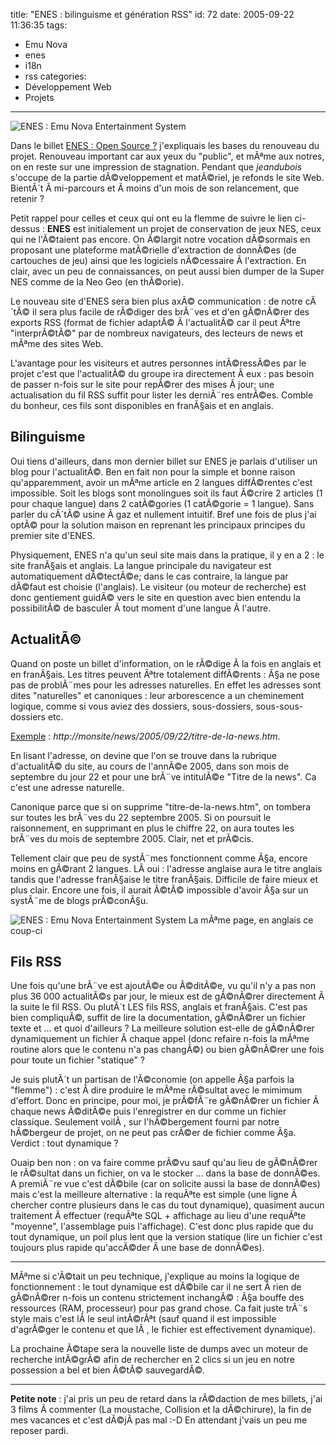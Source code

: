 title: "ENES : bilinguisme et génération RSS"
id: 72
date: 2005-09-22 11:36:35
tags:
- Emu Nova
- enes
- i18n
- rss
categories:
- Développement Web
- Projets
---

![ENES : Emu Nova Entertainment System](https://oncletom.io/images/Emu-Nova/ENES/enes2-index-fr.png)

Dans le billet [ENES : Open Source ?](https://oncletom.io/2005/08/02/enes-open-source/) j'expliquais les bases du renouveau du projet. Renouveau important car aux yeux du "public", et mÃªme aux notres, on en reste sur une impression de stagnation. Pendant que _jeandubois_ s'occupe de la partie dÃ©veloppement et matÃ©riel, je refonds le site Web. BientÃ´t Ã  mi-parcours et Ã  moins d'un mois de son relancement, que retenir ?

<!--more-->

Petit rappel pour celles et ceux qui ont eu la flemme de suivre le lien ci-dessus : **ENES** est initialement un projet de conservation de jeux NES, ceux qui ne l'Ã©taient pas encore. On Ã©largit notre vocation dÃ©sormais en proposant une plateforme matÃ©rielle d'extraction de donnÃ©es (de cartouches de jeu) ainsi que les logiciels nÃ©cessaire Ã  l'extraction. En clair, avec un peu de connaissances, on peut aussi bien dumper de la Super NES comme de la Neo Geo (en thÃ©orie).

Le nouveau site d'ENES sera bien plus axÃ© communication : de notre cÃ´tÃ© il sera plus facile de rÃ©diger des brÃ¨ves et d'en gÃ©nÃ©rer des exports RSS (format de fichier adaptÃ© Ã  l'actualitÃ© car il peut Ãªtre "interprÃ©tÃ©" par de nombreux navigateurs, des lecteurs de news et mÃªme des sites Web.

L'avantage pour les visiteurs et autres personnes intÃ©ressÃ©es par le projet c'est que l'actualitÃ© du groupe ira directement Ã  eux : pas besoin de passer n-fois sur le site pour repÃ©rer des mises Ã  jour; une actualisation du fil RSS suffit pour lister les derniÃ¨res entrÃ©es. Comble du bonheur, ces fils sont disponibles en franÃ§ais et en anglais.

## Bilinguisme

Oui tiens d'ailleurs, dans mon dernier billet sur ENES je parlais d'utiliser un blog pour l'actualitÃ©. Ben en fait non pour la simple et bonne raison qu'apparemment, avoir un mÃªme article en 2 langues diffÃ©rentes c'est impossible. Soit les blogs sont monolingues soit ils faut Ã©crire 2 articles (1 pour chaque langue) dans 2 catÃ©gories (1 catÃ©gorie = 1 langue). Sans parler du cÃ´tÃ© usine Ã  gaz et nullement intuitif. Bref une fois de plus j'ai optÃ© pour la solution maison en reprenant les principaux principes du premier site d'ENES.

Physiquement, ENES n'a qu'un seul site mais dans la pratique, il y en a 2 : le site franÃ§ais et anglais. La langue principale du navigateur est automatiquement dÃ©tectÃ©e; dans le cas contraire, la langue par dÃ©faut est choisie (l'anglais). Le visiteur (ou moteur de recherche) est donc gentiement guidÃ© vers le site en question avec bien entendu la possibilitÃ© de basculer Ã  tout moment d'une langue Ã  l'autre.

## ActualitÃ©

Quand on poste un billet d'information, on le rÃ©dige Ã  la fois en anglais et en franÃ§ais. Les titres peuvent Ãªtre totalement diffÃ©rents : Ã§a ne pose pas de problÃ¨mes pour les adresses naturelles. En effet les adresses sont dites "naturelles" et canoniques : leur arborescence a un cheminement logique, comme si vous aviez des dossiers, sous-dossiers, sous-sous-dossiers etc.

<ins>Exemple</ins> : _http://monsite/news/2005/09/22/titre-de-la-news.htm_.

En lisant l'adresse, on devine que l'on se trouve dans la rubrique d'actualitÃ© du site, au cours de l'annÃ©e 2005, dans son mois de septembre du jour 22 et pour une brÃ¨ve intitulÃ©e "Titre de la news". Ca c'est une adresse naturelle.

Canonique parce que si on supprime "titre-de-la-news.htm", on tombera sur toutes les brÃ¨ves du 22 septembre 2005\. Si on poursuit le raisonnement, en supprimant en plus le chiffre 22, on aura toutes les brÃ¨ves du mois de septembre 2005\. Clair, net et prÃ©cis.

Tellement clair que peu de systÃ¨mes fonctionnent comme Ã§a, encore moins en gÃ©rant 2 langues. LÃ  oui : l'adresse anglaise aura le titre anglais tandis que l'adresse franÃ§aise le titre franÃ§ais. Difficile de faire mieux et plus clair. Encore une fois, il aurait Ã©tÃ© impossible d'avoir Ã§a sur un systÃ¨me de blogs prÃ©conÃ§u.

![ENES : Emu Nova Entertainment System](https://oncletom.io/images/Emu-Nova/ENES/enes2-index-en.png)
La mÃªme page, en anglais ce coup-ci

## Fils RSS

Une fois qu'une brÃ¨ve est ajoutÃ©e ou Ã©ditÃ©e, vu qu'il n'y a pas non plus 36 000 actualitÃ©s par jour, le mieux est de gÃ©nÃ©rer directement Ã  la suite le fil RSS. Ou plutÃ´t LES fils RSS, anglais et franÃ§ais. C'est pas bien compliquÃ©, suffit de lire la documentation, gÃ©nÃ©rer un fichier texte et ... et quoi d'ailleurs ? La meilleure solution est-elle de gÃ©nÃ©rer dynamiquement un fichier Ã  chaque appel (donc refaire n-fois la mÃªme routine alors que le contenu n'a pas changÃ©) ou bien gÃ©nÃ©rer une fois pour toute un fichier "statique" ?

Je suis plutÃ´t un partisan de l'Ã©conomie (on appelle Ã§a parfois la "flemme") : c'est Ã  dire produire le mÃªme rÃ©sultat avec le mimimum d'effort. Donc en principe, pour moi, je prÃ©fÃ¨re gÃ©nÃ©rer un fichier Ã  chaque news Ã©ditÃ©e puis l'enregistrer en dur comme un fichier classique. Seulement voilÃ , sur l'hÃ©bergement fourni par notre hÃ©bergeur de projet, on ne peut pas crÃ©er de fichier comme Ã§a. Verdict : tout dynamique ?

Ouaip ben non : on va faire comme prÃ©vu sauf qu'au lieu de gÃ©nÃ©rer le rÃ©sultat dans un fichier, on va le stocker ... dans la base de donnÃ©es. A premiÃ¨re vue c'est dÃ©bile (car on solicite aussi la base de donnÃ©es) mais c'est la meilleure alternative : la requÃªte est simple (une ligne Ã  chercher contre plusieurs dans le cas du tout dynamique), quasiment aucun traitement Ã  effectuer (requÃªte SQL + affichage au lieu d'une requÃªte "moyenne", l'assemblage puis l'affichage). C'est donc plus rapide que du tout dynamique, un poil plus lent que la version statique (lire un fichier c'est toujours plus rapide qu'accÃ©der Ã  une base de donnÃ©es).

* * *

MÃªme si c'Ã©tait un peu technique, j'explique au moins la logique de fonctionnement : le tout dynamique est dÃ©bile car il ne sert Ã  rien de gÃ©nÃ©rer n-fois un contenu strictement inchangÃ© : Ã§a bouffe des ressources (RAM, processeur) pour pas grand chose. Ca fait juste trÃ¨s style mais c'est lÃ  le seul intÃ©rÃªt (sauf quand il est impossible d'agrÃ©ger le contenu et que lÃ , le fichier est effectivement dynamique).

La prochaine Ã©tape sera la nouvelle liste de dumps avec un moteur de recherche intÃ©grÃ© afin de rechercher en 2 clics si un jeu en notre possession a bel et bien Ã©tÃ© sauvegardÃ©.

* * *

**Petite note** : j'ai pris un peu de retard dans la rÃ©daction de mes billets, j'ai 3 films Ã  commenter (La moustache, Collision et la dÃ©chirure), la fin de mes vacances et c'est dÃ©jÃ  pas mal :-D En attendant j'vais un peu me reposer pardi.